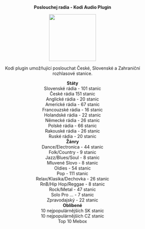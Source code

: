 <p align="center"><b> Poslouchej radia - Kodi Audio Plugin</b></p>
<p align="center">
  <img width="150" height="150" src="https://i46.servimg.com/u/f46/19/40/01/67/icon11.png">
</p>
<p align="center">Kodi plugin umožňující poslouchat České, Slovenské a Zahraniční rozhlasové stanice.<br>

<p align="center"><b> Státy</b><br>
Slovenské rádia - 101 stanic<br>
České rádia 151 stanic<br>
Anglické rádia - 20 stanic<br>
Americké rádia - 67 stanic<br>
Francouzské rádia - 16 stanic<br>
Holandské rádia - 22 stanic<br>
Německé rádia - 26 stanic<br>
Polské rádia - 66 stanic<br>
Rakouské rádia - 26 stanic<br>
Ruské rádia - 20 stanic<br>
<b>Žánry</b><br>
Dance/Electronica - 44 stanic<br>
Folk/Country - 9 stanic<br>
Jazz/Blues/Soul - 8 stanic<br>
Mluvené Slovo - 8 stanic<br>
Oldies - 54 stanic<br>
Pop - 111 stanic<br>
Relax/Klasika/Dechovka - 26 stanic<br>
RnB/Hip Hop/Reggae  - 8 stanic<br>
Rock/Metal - 47 stanic<br>
Solo Pro ... - 7 stanic<br>
Zpravodajský - 22 stanic<br>
<b>Oblíbené</b><br>
10 nejpopulárnějších SK stanic<br>
10 nejpopulárnějších CZ stanic<br>
Top 10 Mebox</p>
